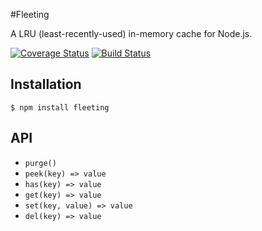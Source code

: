 #Fleeting

A LRU (least-recently-used) in-memory cache for Node.js.

[![Coverage Status](https://coveralls.io/repos/github/jacktuck/fleeting/badge.svg?branch=master)](https://coveralls.io/github/jacktuck/fleeting?branch=master)
[![Build Status](https://travis-ci.org/jacktuck/fleeting.svg?branch=master)](https://travis-ci.org/jacktuck/fleeting)

## Installation

```
$ npm install fleeting
```

## API

* `purge()`
* `peek(key) => value`
* `has(key) => value`
* `get(key) => value`
* `set(key, value) => value`
* `del(key) => value`
